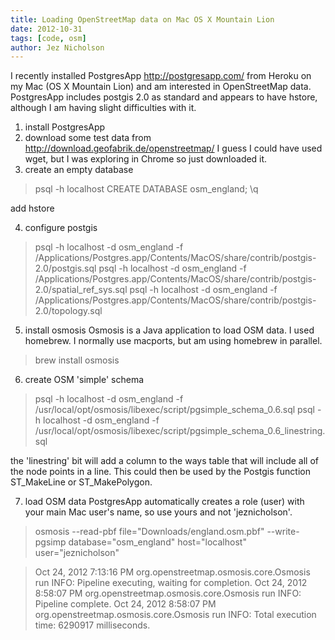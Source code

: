 ```yaml
---
title: Loading OpenStreetMap data on Mac OS X Mountain Lion
date: 2012-10-31
tags: [code, osm]
author: Jez Nicholson
---
```

I recently installed PostgresApp http://postgresapp.com/ from Heroku on my Mac (OS X Mountain Lion) and am interested in OpenStreetMap data. PostgresApp includes postgis 2.0 as standard and appears to have hstore, although I am having slight difficulties with it.
1. install PostgresApp
2. download some test data from http://download.geofabrik.de/openstreetmap/ I guess I could have used wget, but I was exploring in Chrome so just downloaded it.
3. create an empty database
> psql -h localhost
> CREATE DATABASE osm_england;
> \q

add hstore

4. configure postgis
> psql -h localhost -d osm_england -f /Applications/Postgres.app/Contents/MacOS/share/contrib/postgis-2.0/postgis.sql
> psql -h localhost -d osm_england -f /Applications/Postgres.app/Contents/MacOS/share/contrib/postgis-2.0/spatial_ref_sys.sql
> psql -h localhost -d osm_england -f /Applications/Postgres.app/Contents/MacOS/share/contrib/postgis-2.0/topology.sql
5. install osmosis
Osmosis is a Java application to load OSM data. I used homebrew. I normally use macports, but am using homebrew in parallel.
> brew install osmosis
6. create OSM 'simple' schema
> psql -h localhost -d osm_england -f /usr/local/opt/osmosis/libexec/script/pgsimple_schema_0.6.sql
> psql -h localhost -d osm_england -f /usr/local/opt/osmosis/libexec/script/pgsimple_schema_0.6_linestring.sql

the 'linestring' bit will add a column to the ways table that will include all of the node points in a line. This could then be used by the Postgis function ST_MakeLine or ST_MakePolygon.

7. load OSM data
PostgresApp automatically creates a role (user) with your main Mac user's name, so use yours and not 'jeznicholson'.
> osmosis --read-pbf file="Downloads/england.osm.pbf" --write-pgsimp database="osm_england" host="localhost" user="jeznicholson"

> Oct 24, 2012 7:13:16 PM org.openstreetmap.osmosis.core.Osmosis run
> INFO: Pipeline executing, waiting for completion.
> Oct 24, 2012 8:58:07 PM org.openstreetmap.osmosis.core.Osmosis run
> INFO: Pipeline complete.
> Oct 24, 2012 8:58:07 PM org.openstreetmap.osmosis.core.Osmosis run
> INFO: Total execution time: 6290917 milliseconds.